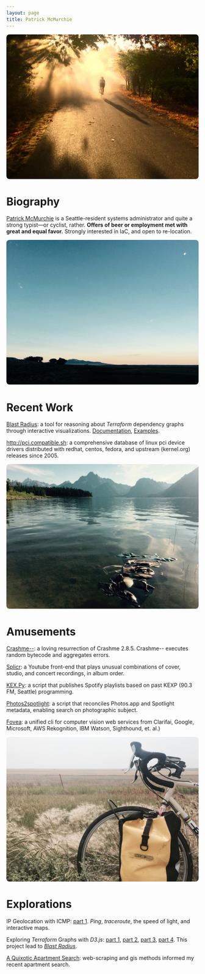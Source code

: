 ```yaml
---
layout: page
title: Patrick McMurchie
---
```


<img src="/assets/footer/streetsweeper.jpg" style="border-radius: 8px;">

# Biography

<a href="mailto:patrick.mcmurchie@gmail.com">Patrick McMurchie</a> is a Seattle-resident systems administrator and quite a strong typist&mdash;or cyclist, rather. **Offers of beer or employment met with great and equal favor.** Strongly interested in IaC, and open to re-location.

<img src="/assets/footer/utahdawn.jpg" style="border-radius: 8px;">

# Recent Work

[Blast Radius](http://www.github.com/28mm/blast-radius): a tool for reasoning about *Terraform* dependency graphs through interactive visualizations. [Documentation](https://28mm.github.io/blast-radius-docs/), [Examples](https://28mm.github.io/blast-radius-docs/examples/).

<http://pci.compatible.sh>: a comprehensive database of linux pci device drivers distributed with redhat, centos, fedora, and upstream (kernel.org) releases since 2005.

<img src="/assets/footer/jacksonlaundry.jpg" style="border-radius: 8px;">

# Amusements

[Crashme--](https://www.github.com/28mm/Crashme--): a loving resurrection of Crashme 2.8.5. Crashme-- executes random bytecode and aggregates errors.

[Splicr](https://www.github.com/28mm/Splicr): a Youtube front-end that plays unusual combinations of cover, studio, and concert recordings, in album order.

[KEX.Py](https://www.github.com/28mm/KEX.Py): a script that publishes Spotify playlists based on past KEXP (90.3 FM, Seattle) programming.

[Photos2spotlight](https://28mm.github.io/notes/osx-photo-search): a script that reconciles Photos.app and Spotlight metadata, enabling search on photographic subject.

[Fovea](https://www.github.com/28mm/Fovea): a unified cli for computer vision web services from Clarifai, Google, Microsoft, AWS Rekognition, IBM Watson, Sighthound, et. al.) 


<img src="/assets/footer/eastside.jpg" style="border-radius: 8px;">

# Explorations

IP Geolocation with ICMP: [part 1](/notes/echo-location). *Ping*, *traceroute*, the speed of light, and interactive maps.

Exploring *Terraform* Graphs with *D3.js*: [part 1](/notes/d3-terraform-graphs), [part 2](/notes/d3-terraform-graphs-2), [part 3](/notes/terraform-graphs-3), [part 4](/notes/d3-terraform-graphs-4). This project lead to *[Blast Radius](https://www.github.com/28mm/blast-radius)*. 

[A Quixotic Apartment Search](/notes/a-quixotic-apartment-search): web-scraping and gis methods informed my recent apartment search.

